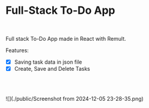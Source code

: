 
# Full-Stack To-Do App 

<br>

Full stack To-Do App made in React with Remult.


Features: 
- [x] Saving task data in json file
- [x] Create, Save and Delete Tasks

<br><br>

![](./public/Screenshot from 2024-12-05 23-28-35.png)


